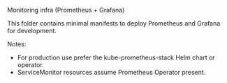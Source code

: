 Monitoring infra (Prometheus + Grafana)

This folder contains minimal manifests to deploy Prometheus and Grafana for development.

Notes:
- For production use prefer the kube-prometheus-stack Helm chart or operator.
- ServiceMonitor resources assume Prometheus Operator present.
